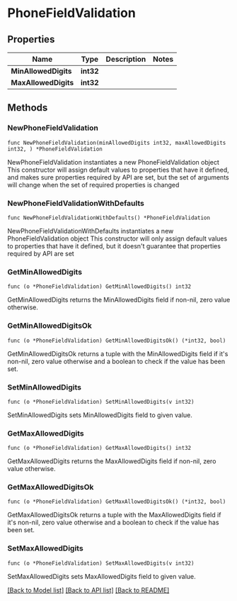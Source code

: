# PhoneFieldValidation

## Properties

Name | Type | Description | Notes
------------ | ------------- | ------------- | -------------
**MinAllowedDigits** | **int32** |  | 
**MaxAllowedDigits** | **int32** |  | 

## Methods

### NewPhoneFieldValidation

`func NewPhoneFieldValidation(minAllowedDigits int32, maxAllowedDigits int32, ) *PhoneFieldValidation`

NewPhoneFieldValidation instantiates a new PhoneFieldValidation object
This constructor will assign default values to properties that have it defined,
and makes sure properties required by API are set, but the set of arguments
will change when the set of required properties is changed

### NewPhoneFieldValidationWithDefaults

`func NewPhoneFieldValidationWithDefaults() *PhoneFieldValidation`

NewPhoneFieldValidationWithDefaults instantiates a new PhoneFieldValidation object
This constructor will only assign default values to properties that have it defined,
but it doesn't guarantee that properties required by API are set

### GetMinAllowedDigits

`func (o *PhoneFieldValidation) GetMinAllowedDigits() int32`

GetMinAllowedDigits returns the MinAllowedDigits field if non-nil, zero value otherwise.

### GetMinAllowedDigitsOk

`func (o *PhoneFieldValidation) GetMinAllowedDigitsOk() (*int32, bool)`

GetMinAllowedDigitsOk returns a tuple with the MinAllowedDigits field if it's non-nil, zero value otherwise
and a boolean to check if the value has been set.

### SetMinAllowedDigits

`func (o *PhoneFieldValidation) SetMinAllowedDigits(v int32)`

SetMinAllowedDigits sets MinAllowedDigits field to given value.


### GetMaxAllowedDigits

`func (o *PhoneFieldValidation) GetMaxAllowedDigits() int32`

GetMaxAllowedDigits returns the MaxAllowedDigits field if non-nil, zero value otherwise.

### GetMaxAllowedDigitsOk

`func (o *PhoneFieldValidation) GetMaxAllowedDigitsOk() (*int32, bool)`

GetMaxAllowedDigitsOk returns a tuple with the MaxAllowedDigits field if it's non-nil, zero value otherwise
and a boolean to check if the value has been set.

### SetMaxAllowedDigits

`func (o *PhoneFieldValidation) SetMaxAllowedDigits(v int32)`

SetMaxAllowedDigits sets MaxAllowedDigits field to given value.



[[Back to Model list]](../README.md#documentation-for-models) [[Back to API list]](../README.md#documentation-for-api-endpoints) [[Back to README]](../README.md)


